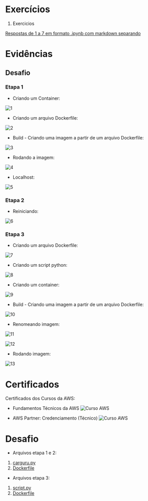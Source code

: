 # Exercícios


1. Exercicios

[Respostas de 1 a 7 em formato .ipynb com markdown separando](exercicios/exercicios.ipynb)


# Evidências

## Desafio 

### Etapa 1

 - Criando um Container:

![1](evidencias/1_etapa/1_criandocontainer.png)


- Criando um arquivo Dockerfile:

![2](evidencias/1_etapa/2_dockerfile.png)


- Build - Criando uma imagem a partir de um arquivo Dockerfile:

![3](evidencias/1_etapa/3_build.png)


- Rodando a imagem:

![4](evidencias/1_etapa/4_rodandoimagem.png)


- Localhost:

![5](evidencias/1_etapa/5_localhost.png)



### Etapa 2


- Reiniciando:

![6](evidencias/2_etapa/5_reiniciando.png)



### Etapa 3


- Criando um arquivo Dockerfile:


![7](evidencias/3_etapa/1_dockerfile.png)


- Criando um script python:


![8](evidencias/3_etapa/2_script.png)


- Criando um container:


![9](evidencias/3_etapa/3_container.png)


- Build - Criando uma imagem a partir de um arquivo Dockerfile:


![10](evidencias/3_etapa/4_build.png)


- Renomeando imagem:


![11](evidencias/3_etapa/5_renomeando.png)


![12](evidencias/3_etapa/6_renomeando.png)


- Rodando imagem:


![13](evidencias/3_etapa/7_rodando.png)





# Certificados


Certificados dos Cursos da AWS:

- Fundamentos Técnicos da AWS
![Curso AWS](certificados/aws_1.png)

- AWS Partner: Credenciamento (Técnico)
![Curso AWS](certificados/aws_2.png)



# Desafio

- Arquivos etapa 1 e 2: 
1. [carguru.py](Desafio/parte_1/carguru.py)
2. [Dockerfile](Desafio/parte_1/Dockerfile)

- Arquivos etapa 3:

1. [script.py](Desafio/parte_2/script.py)
2. [Dockerfile](Desafio/parte_2/Dockerfile)
